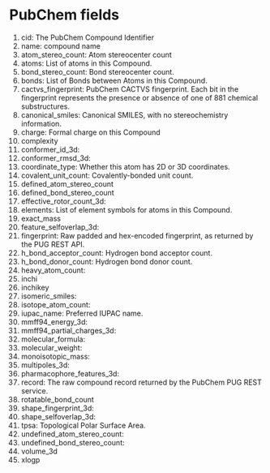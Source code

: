 # PubChem fields

1. cid: The PubChem Compound Identifier
2. name: compound name
3. atom_stereo_count: Atom stereocenter count
4. atoms: List of atoms in this Compound.
5. bond_stereo_count: Bond stereocenter count.
6. bonds: List of Bonds between Atoms in this Compound.
7. cactvs_fingerprint: PubChem CACTVS fingerprint. Each bit in the fingerprint represents the presence or absence of one of 881 chemical substructures.
8. canonical_smiles: Canonical SMILES, with no stereochemistry information.
9. charge: Formal charge on this Compound
10. complexity
11. conformer_id_3d:
12. conformer_rmsd_3d:
13. coordinate_type: Whether this atom has 2D or 3D coordinates.
14. covalent_unit_count:  Covalently-bonded unit count.
15. defined_atom_stereo_count
16. defined_bond_stereo_count
17. effective_rotor_count_3d:
18. elements: List of element symbols for atoms in this Compound.
19. exact_mass
20. feature_selfoverlap_3d:
21. fingerprint: Raw padded and hex-encoded fingerprint, as returned by the PUG REST API.
22. h_bond_acceptor_count: Hydrogen bond acceptor count.
23. h_bond_donor_count: Hydrogen bond donor count.
24. heavy_atom_count:
25. inchi
26. inchikey
27. isomeric_smiles:
28. isotope_atom_count:
29. iupac_name: Preferred IUPAC name.
30. mmff94_energy_3d:
31. mmff94_partial_charges_3d:
32. molecular_formula:
33. molecular_weight:
34. monoisotopic_mass:
35. multipoles_3d:
36. pharmacophore_features_3d:
37. record: The raw compound record returned by the PubChem PUG REST service.
38. rotatable_bond_count
39. shape_fingerprint_3d:
40. shape_selfoverlap_3d:
41. tpsa: Topological Polar Surface Area.
42. undefined_atom_stereo_count:
43. undefined_bond_stereo_count:
44. volume_3d
45. xlogp
